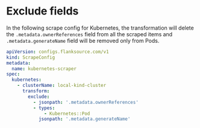 # Exclude fields

In the following scrape config for Kubernetes, the transformation will delete the `.metadata.ownerReferences` field from all the scraped items and `.metadata.generateName` field will be removed only from Pods.

```yaml title="kubernetes.yaml"
apiVersion: configs.flanksource.com/v1
kind: ScrapeConfig
metadata:
  name: kubernetes-scraper
spec:
  kubernetes:
    - clusterName: local-kind-cluster
      transform:
        exclude:
          - jsonpath: '.metadata.ownerReferences'
          - types:
              - Kubernetes::Pod
            jsonpath: '.metadata.generateName'
```
